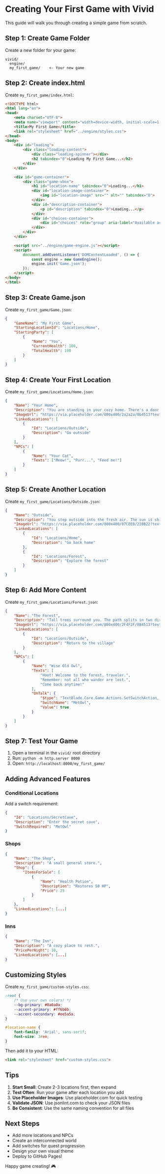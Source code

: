 # Creating Your First Game with Vivid

This guide will walk you through creating a simple game from scratch.

## Step 1: Create Game Folder

Create a new folder for your game:
```
vivid/
  engine/
  my_first_game/    <- Your new game
```

## Step 2: Create index.html

Create `my_first_game/index.html`:

```html
<!DOCTYPE html>
<html lang="en">
<head>
    <meta charset="UTF-8">
    <meta name="viewport" content="width=device-width, initial-scale=1.0">
    <title>My First Game</title>
    <link rel="stylesheet" href="../engine/styles.css">
</head>
<body>
    <div id="loading">
        <div class="loading-content">
            <div class="loading-spinner"></div>
            <h2 tabindex="0">Loading My First Game...</h2>
        </div>
    </div>

    <div id="game-container">
        <div class="game-vbox">
            <h1 id="location-name" tabindex="0">Loading...</h1>
            <div id="location-image-container">
                <img id="location-image" src="" alt="" tabindex="0">
            </div>
            <div id="description-container">
                <p id="description" tabindex="0">Loading...</p>
            </div>
            <div id="choices-container">
                <div id="choices" role="group" aria-label="Available actions"></div>
            </div>
        </div>
    </div>

    <script src="../engine/game-engine.js"></script>
    <script>
        document.addEventListener('DOMContentLoaded', () => {
            const engine = new GameEngine();
            engine.init('Game.json');
        });
    </script>
</body>
</html>
```

## Step 3: Create Game.json

Create `my_first_game/Game.json`:

```json
{
    "GameName": "My First Game",
    "StartingLocationId": "Locations/Home",
    "StartingParty": [
        {
            "Name": "You",
            "CurrentHealth": 100,
            "TotalHealth": 100
        }
    ]
}
```

## Step 4: Create Your First Location

Create `my_first_game/Locations/Home.json`:

```json
{
    "Name": "Your Home",
    "Description": "You are standing in your cozy home. There's a door to the outside.",
    "ImageUrl": "https://via.placeholder.com/800x400/2a2a2a/8b4513?text=Home",
    "LinkedLocations": [
        {
            "Id": "Locations/Outside",
            "Description": "Go outside"
        }
    ],
    "NPCs": [
        {
            "Name": "Your Cat",
            "Texts": ["Meow!", "Purr...", "Feed me!"]
        }
    ]
}
```

## Step 5: Create Another Location

Create `my_first_game/Locations/Outside.json`:

```json
{
    "Name": "Outside",
    "Description": "You step outside into the fresh air. The sun is shining, birds are singing.",
    "ImageUrl": "https://via.placeholder.com/800x400/87CEEB/228B22?text=Outside",
    "LinkedLocations": [
        {
            "Id": "Locations/Home",
            "Description": "Go back home"
        },
        {
            "Id": "Locations/Forest",
            "Description": "Explore the forest"
        }
    ]
}
```

## Step 6: Add More Content

Create `my_first_game/Locations/Forest.json`:

```json
{
    "Name": "The Forest",
    "Description": "Tall trees surround you. The path splits in two directions.",
    "ImageUrl": "https://via.placeholder.com/800x400/2F4F2F/8B4513?text=Forest",
    "LinkedLocations": [
        {
            "Id": "Locations/Outside",
            "Description": "Return to the village"
        }
    ],
    "NPCs": [
        {
            "Name": "Wise Old Owl",
            "Texts": [
                "Hoot! Welcome to the forest, traveler.",
                "Remember: not all who wander are lost.",
                "Come back anytime!"
            ],
            "OnTalk": {
                "$type": "TextBlade.Core.Game.Actions.SetSwitchAction, TextBlade.Core",
                "SwitchName": "MetOwl",
                "Value": true
            }
        }
    ]
}
```

## Step 7: Test Your Game

1. Open a terminal in the `vivid/` root directory
2. Run: `python -m http.server 8000`
3. Open: `http://localhost:8000/my_first_game/`

## Adding Advanced Features

### Conditional Locations

Add a switch requirement:

```json
{
    "Id": "Locations/SecretCave",
    "Description": "Enter the secret cave",
    "SwitchRequired": "MetOwl"
}
```

### Shops

```json
{
    "Name": "The Shop",
    "Description": "A small general store.",
    "Shop": {
        "ItemsForSale": [
            {
                "Name": "Health Potion",
                "Description": "Restores 50 HP",
                "Price": 25
            }
        ]
    },
    "LinkedLocations": [...]
}
```

### Inns

```json
{
    "Name": "The Inn",
    "Description": "A cozy place to rest.",
    "PricePerNight": 10,
    "LinkedLocations": [...]
}
```

## Customizing Styles

Create `my_first_game/custom-styles.css`:

```css
:root {
    /* Use your own colors! */
    --bg-primary: #0a0a0a;
    --accent-primary: #ff6b6b;
    --accent-secondary: #ee5a5a;
}

#location-name {
    font-family: 'Arial', sans-serif;
    font-size: 3rem;
}
```

Then add it to your HTML:
```html
<link rel="stylesheet" href="custom-styles.css">
```

## Tips

1. **Start Small**: Create 2-3 locations first, then expand
2. **Test Often**: Run your game after each location you add
3. **Use Placeholder Images**: Use placeholder.com for quick testing
4. **Validate JSON**: Use jsonlint.com to check your JSON files
5. **Be Consistent**: Use the same naming convention for all files

## Next Steps

- Add more locations and NPCs
- Create an interconnected world
- Add switches for quest progression
- Design your own visual theme
- Deploy to GitHub Pages!

Happy game creating! 🎮
